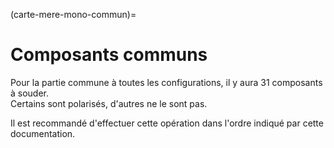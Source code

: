 (carte-mere-mono-commun)=

# Composants communs

Pour la partie commune à toutes les configurations, il y aura 31 composants à souder.  
Certains sont polarisés, d'autres ne le sont pas.

Il est recommandé d'effectuer cette opération dans l'ordre indiqué par cette documentation.


